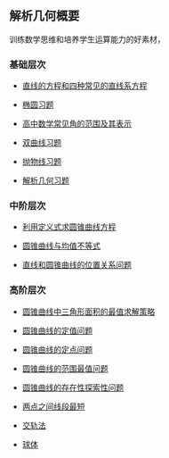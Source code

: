 ##  解析几何概要<!-- {docsify-ignore} -->

训练数学思维和培养学生运算能力的好素材，


###  基础层次

* <a  href=" https://www.cnblogs.com/wanghai0666/p/7810970.html "  target="_blank" >直线的方程和四种常见的直线系方程</a> 

* <a  href="https://www.cnblogs.com/wanghai0666/p/7631764.html  "  target="_blank" >椭圆习题</a>  

* <a  href=" https://www.cnblogs.com/wanghai0666/p/7604802.html  "  target="_blank" >高中数学常见角的范围及其表示</a>  

* <a  href=" https://www.cnblogs.com/wanghai0666/p/7598188.html "  target="_blank" >双曲线习题</a>  

* <a  href=" https://www.cnblogs.com/wanghai0666/p/6920681.html"  target="_blank" >抛物线习题</a>  

* <a  href="https://www.cnblogs.com/wanghai0666/p/7778608.html"  target="_blank" >解析几何习题 </a> 


### 中阶层次

* <a  href="https://www.cnblogs.com/wanghai0666/p/10720241.html"  target="_blank">利用定义式求圆锥曲线方程</a> 

* <a  href="https://www.cnblogs.com/wanghai0666/p/12658025.html"  target="_blank">圆锥曲线与均值不等式</a> 

* <a  href=" https://www.cnblogs.com/wanghai0666/p/11265541.html"  target="_blank">直线和圆锥曲线的位置关系问题</a>  

###  高阶层次

* <a  href="https://www.cnblogs.com/wanghai0666/p/14331791.html"  target="_blank">圆锥曲线中三角形面积的最值求解策略</a>  

* <a  href=" https://www.cnblogs.com/wanghai0666/p/14076774.html    "  target="_blank">圆锥曲线的定值问题</a>  

* <a  href=" https://www.cnblogs.com/wanghai0666/p/11267592.html   "  target="_blank">圆锥曲线的定点问题</a>  

* <a  href="https://www.cnblogs.com/wanghai0666/p/11267567.html  "  target="_blank">圆锥曲线的范围最值问题</a>

* <a  href=" https://www.cnblogs.com/wanghai0666/p/10823315.html   "  target="_blank">圆锥曲线的存在性探索性问题</a>  

* <a  href="https://www.cnblogs.com/wanghai0666/p/12080331.html"  target="_blank">两点之间线段最短</a>   

* <a  href="https://www.cnblogs.com/wanghai0666/p/12313317.html"  target="_blank" > 交轨法</a>   

* <a  href="https://www.cnblogs.com/wanghai0666/p/12656526.html"  target="_blank">球体</a>
